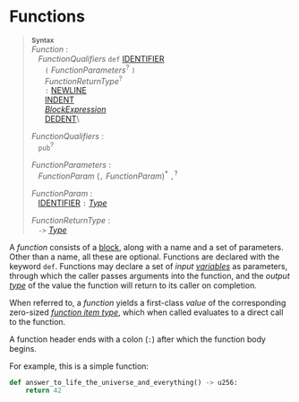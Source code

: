 # Functions

> **<sup>Syntax</sup>**\
> _Function_ :\
> &nbsp;&nbsp; _FunctionQualifiers_ `def` [IDENTIFIER]\
> &nbsp;&nbsp; &nbsp;&nbsp; `(` _FunctionParameters_<sup>?</sup> `)`\
> &nbsp;&nbsp; &nbsp;&nbsp; _FunctionReturnType_<sup>?</sup>\
> &nbsp;&nbsp; &nbsp;&nbsp; `:` [NEWLINE]\
> &nbsp;&nbsp; &nbsp;&nbsp; [INDENT]\
> &nbsp;&nbsp; &nbsp;&nbsp; [_BlockExpression_]\
> &nbsp;&nbsp; &nbsp;&nbsp; [DEDENT]\
>
> _FunctionQualifiers_ :\
> &nbsp;&nbsp; `pub`<sup>?</sup>
>
>
>
> _FunctionParameters_ :\
> &nbsp;&nbsp; _FunctionParam_ (`,` _FunctionParam_)<sup>\*</sup> `,`<sup>?</sup>
>
> _FunctionParam_ :\
> &nbsp;&nbsp; [IDENTIFIER] `:` [_Type_]
>
> _FunctionReturnType_ :\
> &nbsp;&nbsp; `->` [_Type_]


A _function_ consists of a [block], along with a name and a set of parameters.
Other than a name, all these are optional. Functions are declared with the
keyword `def`. Functions may declare a set of *input* [*variables*][variables]
as parameters, through which the caller passes arguments into the function, and
the *output* [*type*][type] of the value the function will return to its caller
on completion.

When referred to, a _function_ yields a first-class *value* of the
corresponding zero-sized [*function item type*], which
when called evaluates to a direct call to the function.

A function header ends with a colon (`:`) after which the function body begins.

For example, this is a simple function:

```python
def answer_to_life_the_universe_and_everything() -> u256:
    return 42
```

[NEWLINE]: tokens.md#newline
[INDENT]: tokens.md#indent
[DEDENT]: tokens.md#dedent
[_BlockExpression_]: block_expression.md
[block]: block_expression.md
[IDENTIFIER]: identifiers.md
[_Type_]: types.md
[type]: types.md
[_function_]: function_item_types.md
[*function item type*]: function_item_types.md
[variables]: variables.md
